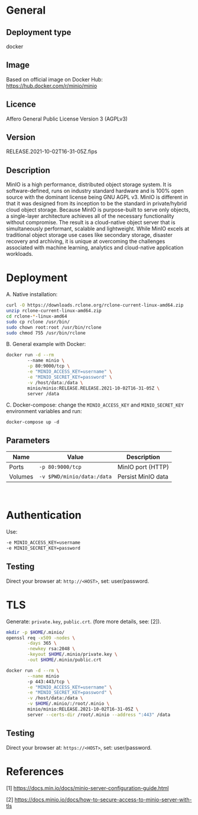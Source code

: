 # General

## Deployment type

docker

## Image

Based on official image on Docker Hub: https://hub.docker.com/r/minio/minio

## Licence

Affero General Public License Version 3 (AGPLv3)

## Version

RELEASE.2021-10-02T16-31-05Z.fips

## Description

MinIO is a high performance, distributed object storage system. It is software-defined, runs on industry standard hardware and is 100% open source with the dominant license being GNU AGPL v3.
MinIO is different in that it was designed from its inception to be the standard in private/hybrid cloud object storage. Because MinIO is purpose-built to serve only objects, a single-layer architecture achieves all of the necessary functionality without compromise. The result is a cloud-native object server that is simultaneously performant, scalable and lightweight. While MinIO excels at traditional object storage use cases like secondary storage, disaster recovery and archiving, it is unique at overcoming the challenges associated with machine learning, analytics and cloud-native application workloads.

# Deployment

A. Native installation:

```sh
curl -O https://downloads.rclone.org/rclone-current-linux-amd64.zip
unzip rclone-current-linux-amd64.zip
cd rclone-*-linux-amd64
sudo cp rclone /usr/bin/
sudo chown root:root /usr/bin/rclone
sudo chmod 755 /usr/bin/rclone
```

B. General example with Docker:

```sh
docker run -d --rm
        --name minio \
        -p 80:9000/tcp \
        -e "MINIO_ACCESS_KEY=username" \
        -e "MINIO_SECRET_KEY=password" \
        -v /host/data:/data \
        minio/minio:RELEASE.RELEASE.2021-10-02T16-31-05Z \
        server /data
```

C. Docker-compose: change the `MINIO_ACCESS_KEY` and `MINIO_SECRET_KEY` environment variables and run:

```
docker-compose up -d
```

## Parameters

|Name|Value|Description|
|-|-|-|
|Ports|`-p 80:9000/tcp` | MinIO port (HTTP) |
|Volumes|`-v $PWD/minio/data:/data`| Persist MinIO data |
<br/>


# Authentication

Use:
```sh
-e MINIO_ACCESS_KEY=username
-e MINIO_SECRET_KEY=password
```

## Testing

Direct your browser at: ```http://<HOST>```, set: user/password.

# TLS

Generate: ```private.key```, ```public.crt```. (fore more details, see: [2]).

```sh
mkdir -p $HOME/.minio/
openssl req -x509 -nodes \
        -days 365 \
        -newkey rsa:2048 \
        -keyout $HOME/.minio/private.key \
        -out $HOME/.minio/public.crt
```

```sh
docker run -d --rm \
        --name minio
        -p 443:443/tcp \
        -e "MINIO_ACCESS_KEY=username" \
        -e "MINIO_SECRET_KEY=password" \
        -v /host/data:/data \
        -v $HOME/.minio/:/root/.minio \
        minio/minio:RELEASE.2021-10-02T16-31-05Z \
        server --certs-dir /root/.minio --address ":443" /data
```

## Testing

Direct your browser at: ```https://<HOST>```, set: user/password.


# References

[1] https://docs.min.io/docs/minio-server-configuration-guide.html

[2] https://docs.minio.io/docs/how-to-secure-access-to-minio-server-with-tls